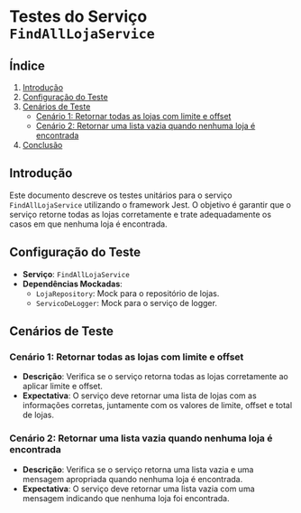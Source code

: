 # Testes do Serviço `FindAllLojaService`

## Índice

1. [Introdução](#introdução)
2. [Configuração do Teste](#configuração-do-teste)
3. [Cenários de Teste](#cenários-de-teste)
    - [Cenário 1: Retornar todas as lojas com limite e offset](#cenário-1-retornar-todas-as-lojas-com-limite-e-offset)
    - [Cenário 2: Retornar uma lista vazia quando nenhuma loja é encontrada](#cenário-2-retornar-uma-lista-vazia-quando-nenhuma-loja-é-encontrada)
4. [Conclusão](#conclusão)

## Introdução

Este documento descreve os testes unitários para o serviço `FindAllLojaService` utilizando o framework Jest. O objetivo é garantir que o serviço retorne todas as lojas corretamente e trate adequadamente os casos em que nenhuma loja é encontrada.

## Configuração do Teste

-   **Serviço**: `FindAllLojaService`
-   **Dependências Mockadas**:
    -   `LojaRepository`: Mock para o repositório de lojas.
    -   `ServicoDeLogger`: Mock para o serviço de logger.

## Cenários de Teste

### Cenário 1: Retornar todas as lojas com limite e offset

-   **Descrição**: Verifica se o serviço retorna todas as lojas corretamente ao aplicar limite e offset.
-   **Expectativa**: O serviço deve retornar uma lista de lojas com as informações corretas, juntamente com os valores de limite, offset e total de lojas.

### Cenário 2: Retornar uma lista vazia quando nenhuma loja é encontrada

-   **Descrição**: Verifica se o serviço retorna uma lista vazia e uma mensagem apropriada quando nenhuma loja é encontrada.
-   **Expectativa**: O serviço deve retornar uma lista vazia com uma mensagem indicando que nenhuma loja foi encontrada.

```

```
